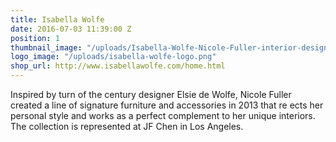 ```yaml
---
title: Isabella Wolfe
date: 2016-07-03 11:39:00 Z
position: 1
thumbnail_image: "/uploads/Isabella-Wolfe-Nicole-Fuller-interior-design-furniture-lavender-crystal-white-dining-room-76cd39.jpg"
logo_image: "/uploads/isabella-wolfe-logo.png"
shop_url: http://www.isabellawolfe.com/home.html
---
```


Inspired by turn of the century designer Elsie de Wolfe, Nicole Fuller created a line of signature furniture and accessories in 2013 that re ects her personal style and works as a perfect complement to her unique interiors. The collection is represented at JF Chen in Los Angeles.